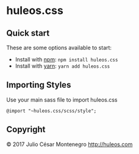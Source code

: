# huleos.css

## Quick start

These are some options available to start:

- Install with [npm](https://www.npmjs.com/): `npm install huleos.css`
- Install with [yarn](https://yarnpkg.com/): `yarn add huleos.css`

## Importing Styles

Use your main sass file to import huleos.css
```
@import "~huleos.css/scss/style";
```

## Copyright

© 2017 Julio César Montenegro <http://huleos.com>